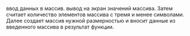 ввод данных в массив.
вывод на экран значений массива.
Затем считает количество элементов массива с тремя и менее символами. 
Далее создает массив нужной размерностью и вносит данные из введенного массива в результат функции.
